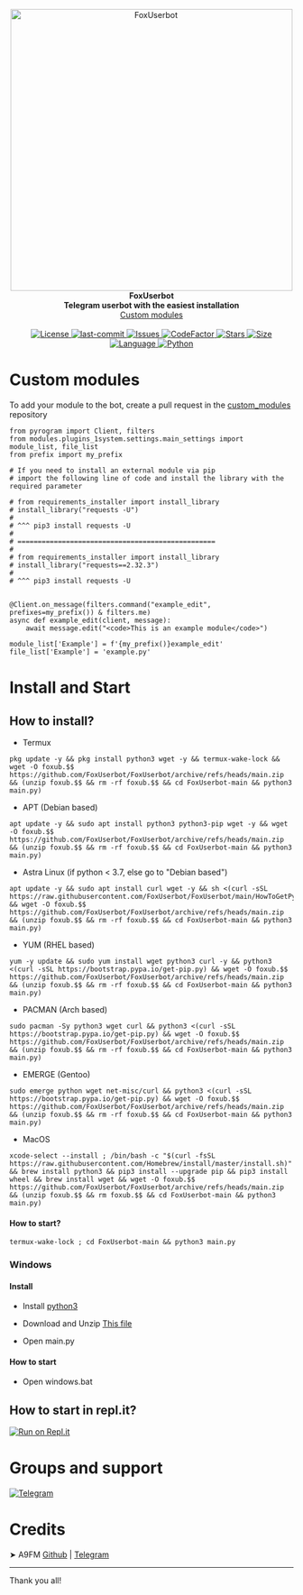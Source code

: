 <p align="center">
    <img src="https://github.com/FoxUserbot/FoxUserbot/raw/main/logo.png" width="500" alt="FoxUserbot">
    </a>
    <br>
    <b>FoxUserbot</b>
    <br>
    <b>Telegram userbot with the easiest installation</b>
    <br>
    <a href='https://github.com/FoxUserbot/Modules'>
        Custom modules
    </a>
<br><br>
<a href="https://github.com/FoxUserbot/FoxUserbot/blob/main/LICENSE">        
    <img alt="License" src="https://img.shields.io/github/license/FoxUserbot/FoxUserbot?style=for-the-badge">
</a>

<a href="https://github.com/FoxUserbot/FoxUserbot/commits/main">
    <img alt="last-commit" src="https://img.shields.io/github/last-commit/FoxUserbot/FoxUserbot?style=for-the-badge">
</a>

<a href="https://github.com/FoxUserbot/FoxUserbot/issues">        
    <img alt="Issues" src="https://img.shields.io/github/issues/FoxUserbot/FoxUserbot?style=for-the-badge">
</a>

<a href="https://github.com/FoxUserbot/FoxUserbot">
    <img alt="CodeFactor" src="https://www.codefactor.io/repository/github/FoxUserbot/FoxUserbot/badge?style=for-the-badge">
    <img alt="Stars" src="https://img.shields.io/github/stars/FoxUserbot/FoxUserbot?style=for-the-badge">
    <img alt="Size" src="https://img.shields.io/github/repo-size/FoxUserbot/FoxUserbot?style=for-the-badge">
    <img alt="Language" src="https://img.shields.io/github/languages/top/FoxUserbot/FoxUserbot?style=for-the-badge">
    <img alt="Python" src="https://img.shields.io/badge/python->=%203.7-blue?style=for-the-badge">
</a>

</p>

<h1>Custom modules</h1>

<p>To add your module to the bot, create a pull request in the <a href='https://github.com/FoxUserbot/Modules/'>custom_modules</a> repository</p>

```python3
from pyrogram import Client, filters
from modules.plugins_1system.settings.main_settings import module_list, file_list
from prefix import my_prefix

# If you need to install an external module via pip
# import the following line of code and install the library with the required parameter

# from requirements_installer import install_library
# install_library("requests -U") 
#
# ^^^ pip3 install requests -U
#
# =================================================
#
# from requirements_installer import install_library
# install_library("requests==2.32.3") 
#
# ^^^ pip3 install requests -U


@Client.on_message(filters.command("example_edit", prefixes=my_prefix()) & filters.me)
async def example_edit(client, message):
    await message.edit("<code>This is an example module</code>")
    
module_list['Example'] = f'{my_prefix()}example_edit'
file_list['Example'] = 'example.py'
```

<h1>Install and Start</h1>
<h2>How to install?</h2>


- Termux

```
pkg update -y && pkg install python3 wget -y && termux-wake-lock && wget -O foxub.$$ https://github.com/FoxUserbot/FoxUserbot/archive/refs/heads/main.zip && (unzip foxub.$$ && rm -rf foxub.$$ && cd FoxUserbot-main && python3 main.py)
```

- APT (Debian based)


```
apt update -y && sudo apt install python3 python3-pip wget -y && wget -O foxub.$$ https://github.com/FoxUserbot/FoxUserbot/archive/refs/heads/main.zip && (unzip foxub.$$ && rm -rf foxub.$$ && cd FoxUserbot-main && python3 main.py)
```

- Astra Linux (if python < 3.7, else go to "Debian based")

```
apt update -y && sudo apt install curl wget -y && sh <(curl -sSL https://raw.githubusercontent.com/FoxUserbot/FoxUserbot/main/HowToGetPython3_8.sh) && wget -O foxub.$$ https://github.com/FoxUserbot/FoxUserbot/archive/refs/heads/main.zip && (unzip foxub.$$ && rm -rf foxub.$$ && cd FoxUserbot-main && python3 main.py)
```

- YUM (RHEL based)

```
yum -y update && sudo yum install wget python3 curl -y && python3 <(curl -sSL https://bootstrap.pypa.io/get-pip.py) && wget -O foxub.$$ https://github.com/FoxUserbot/FoxUserbot/archive/refs/heads/main.zip && (unzip foxub.$$ && rm -rf foxub.$$ && cd FoxUserbot-main && python3 main.py)
```

- PACMAN (Arch based)

```
sudo pacman -Sy python3 wget curl && python3 <(curl -sSL https://bootstrap.pypa.io/get-pip.py) && wget -O foxub.$$ https://github.com/FoxUserbot/FoxUserbot/archive/refs/heads/main.zip && (unzip foxub.$$ && rm -rf foxub.$$ && cd FoxUserbot-main && python3 main.py)
```

- EMERGE (Gentoo)
```
sudo emerge python wget net-misc/curl && python3 <(curl -sSL https://bootstrap.pypa.io/get-pip.py) && wget -O foxub.$$ https://github.com/FoxUserbot/FoxUserbot/archive/refs/heads/main.zip && (unzip foxub.$$ && rm -rf foxub.$$ && cd FoxUserbot-main && python3 main.py)
```

- MacOS

```
xcode-select --install ; /bin/bash -c "$(curl -fsSL https://raw.githubusercontent.com/Homebrew/install/master/install.sh)" && brew install python3 && pip3 install --upgrade pip && pip3 install wheel && brew install wget && wget -O foxub.$$ https://github.com/FoxUserbot/FoxUserbot/archive/refs/heads/main.zip && (unzip foxub.$$ && rm foxub.$$ && cd FoxUserbot-main && python3 main.py)
```


<h4>How to start?</h3>

```
termux-wake-lock ; cd FoxUserbot-main && python3 main.py
```

<h3>Windows</h2>
<h4>Install</h3>

- Install <a href="https://www.python.org/downloads/">python3</a>

- Download and Unzip <a href="https://github.com/FoxUserbot/FoxUserbot/archive/refs/heads/main.zip">This file</a>

- Open main.py

<h4>How to start</h3>

- Open windows.bat

<h2>How to start in repl.it?</h2>
<a href="https://replit.com/@A9-FMFM/FoxUserbot"><img alt="Run on Repl.it" src="https://camo.githubusercontent.com/05149b448485553c6f14f6430a45c12dcc79ed3c/68747470733a2f2f7265706c2e69742f62616467652f6769746875622f6a61727669733231303930342f4a6172766973" style="border-style: none; box-sizing: initial; max-width: 100%;" /></a></div>


<h1>Groups and support</h1>
<a href="https://t.me/foxteam0">
<img alt="Telegram" src="https://img.shields.io/badge/Telegram_Channel-0a0a0a?style=for-the-badge&logo=telegram">
</a>
    
<h1>Credits</h1>
➤ A9FM <a href="https://github.com/A9FM">Github</a> | <a href="https://github.com/a9_fm">Telegram</a> <br>

---

Thank you all!
